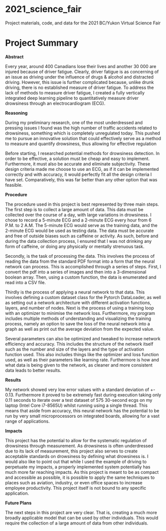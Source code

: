 # 2021_science_fair
Project materials, code, and data for the 2021 BC/Yukon Virtual Science Fair

# Project Summary
**Abstract**

Every year, around 400 Canadians lose their lives and another 30 000 are injured because of driver fatigue. Clearly, driver fatigue is as concerning of an issue as driving under the influence of drugs & alcohol and distracted driving. However, this issue is further complicated because, unlike drunk driving, there is no established measure of driver fatigue. To address the lack of methods to measure driver fatigue, I created a fully vertically integrated deep learning pipeline to quantitatively measure driver drowsiness through an electrocardiogram (ECG).

**Reasoning**

During my preliminary research, one of the most underdressed and pressing issues I found was the high number of traffic accidents related to drowsiness, something which is completely unregulated today. This pushed me to pursue an innovative solution that could effectively serve as a method to measure and quantify drowsiness, thus allowing for effective regulation

Before starting, I researched potential methods for drowsiness detection. In order to be effective, a solution must be cheap and easy to implement. Furthermore, it must also be accurate and eliminate subjectivity. These design criteria made me choose to use an ECG, as if it can be implemented correctly and with accuracy, it would perfectly fit all the design criteria I have set. Comparatively, this was far better than any other option that was feasible.

**Procedure**

The procedure used in this project is best represented by three main steps. The first step is to collect a large amount of data. This data must be collected over the course of a day, with large variations in drowsiness. I chose to record a 5-minute ECG and a 2-minute ECG every hour from 6 P.M. to 2 A.M. The 5-minute ECG would serve as the training data, and the 2-minute ECG would be used as testing data. The data must be accurate and free of outside biases such as caffeine or activity. As such, before and during the data collection process, I ensured that I was not drinking any form of caffeine, or doing any physically or mentally strenuous task.

Secondly, is the task of processing the data. This involves the process of reading the data from the standard PDF format into a form that the neural network can process. This is accomplished through a series of steps. First, I convert the pdf into a series of images and then into a 3-dimensional boolean array. Then, using a custom function, the data is enumerated and read into a CSV file.

Thirdly is the process of applying a neural network to that data. This involves defining a custom dataset class for the Pytorch DataLoader, as well as setting out a network architecture with different activation functions, layers, and number of nodes. Next is the process of using a training loop with an optimizer to minimise the network loss. Furthermore, my program includes multiple methods of understanding and visualizing the training process, namely an option to save the loss of the neural network into a graph as well as print out the average deviation from the expected value.

Several parameters can also be optimized and tweaked to increase network efficiency and accuracy. This includes the structure of the network itself such as the number and size of the layers and the type of activation function used. This also includes things like the optimizer and loss function used, as well as their parameters like learning rate. Furthermore is how and what data is being given to the network, as cleaner and more consistent data leads to better results.

**Results**

My network showed very low error values with a standard deviation of +- 0.13. Furthermore it proved to be extremely fast during execution taking only 0.11 seconds to iterate over a test dataset of 575 30-second ecgs on my laptop (Intel Core i7-8565U) whilst running using a single thread. This means that aside from accuracy, this neural network has the potential to be run by very small microprocessors on integrated boards, allowing for a vast range of applications.

**Impacts**

This project has the potential to allow for the systematic regulation of drowsiness through measurement. As drowsiness is often underdressed due to its lack of measurement, this project also serves to create acceptable standards on drowsiness by defining what drowsiness is. I would also like to point out that while I used the example of driving to perpetuate my impacts, a properly implemented system potentially has much more far reaching impacts. As this project is meant to be as compact and accessible as possible, it is possible to apply the same techniques to places such as aviation, industry, or even office spaces to increase employee productivity. This project itself is not bound to any specific application.

**Future Plans**

The next steps in this project are very clear. That is, creating a much more broadly applicable model that can be used by other individuals. This would require the collection of a large amount of data from other individuals.
